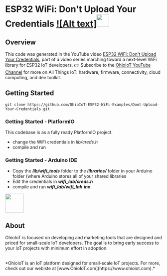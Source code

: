 # ESP32 WiFi: Don't Upload Your Credentials [![Alt text]<img src="https://www.ohioiot.com/images/logo.jpg" width=40px >](www.ohioiot.com)

## Overview

This code was generated in the YouTube video [ESP32 WiFi: Don't Upload Your Credentials](https://youtu.be/nk0qH0ebe_I), part of a video series marching toward a next-level WiFi library for ESP32 IoT developers.  👉 Subscribe to the [OhioIoT YouTube Channel](https://www.youtube.com/@OhioIoT?sub_confirmation=1) for more on All Things IoT: hardware, firmware, connectivity, cloud computing, and dev toolkit.


## Getting Started
```
git clone https://github.com/OhioIoT-ESP32-WiFi-Examples/Dont-Upload-Your-Credentials.git
```


### Getting Started - PlatformIO
This codebase is as a fully ready PlatformIO project.
- change the WiFi credentials in *lib/creds.h*
- compile and run



### Getting Started - Arduino IDE 

- Copy the ***lib/wifi_tools*** folder to the ***libraries/*** folder in your Arduino folder (where Arduino stores all of your shared libraries
- Edit the credentials in ***wifi_lab/creds.h***
- compile and run ***wifi_lab/wifi_lab.ino***

<image src="https://www.ohioiot.com/images/arduino_ide_friendly.png" width=60px ></image>


## About

OhioIoT is focused on developing and marketing tools that are designed and priced for small-scale IoT developers.  The goal is to bring early success to your IoT projects with minimum effort in adoption.

<br>
*OhioIoT is an IoT platform designed for small-scale IoT projects.  For more, check out our webiste at [www.OhioIoT.com](https://www.ohioiot.com).*

